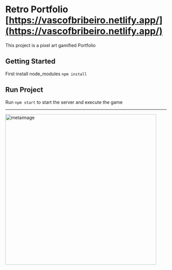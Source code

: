 # Retro Portfolio [https://vascofbribeiro.netlify.app/](https://vascofbribeiro.netlify.app/)

This project is a pixel art gamified Portfolio

## Getting Started

First install node_modules
`npm install`

## Run Project
Run `npm start` to start the server and execute the game

---
<img width="471" alt="metaimage" src="https://user-images.githubusercontent.com/36052769/228215254-9183f587-f5a2-4622-bb6c-2c23496ddfa8.png">
